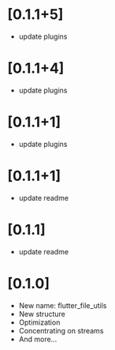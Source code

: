 # [0.1.1+5]
* update plugins

# [0.1.1+4]
* update plugins

# [0.1.1+1]
* update plugins

# [0.1.1+1]
* update readme

# [0.1.1]
* update readme

# [0.1.0]
* New name: flutter_file_utils
* New structure
* Optimization
* Concentrating on streams
* And more...
